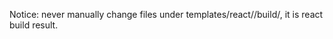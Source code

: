 Notice: never manually change files under templates/react/<version>/build/, it is react build result.
